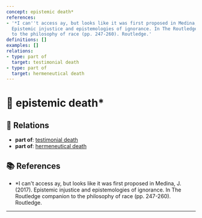 ```yaml
---
concept: epistemic death*
references:
- '*I can''t access ay, but looks like it was first proposed in Medina, J. (2017).
  Epistemic injustice and epistemologies of ignorance. In The Routledge companion
  to the philosophy of race (pp. 247-260). Routledge.'
definitions: []
examples: []
relations:
- type: part of
  target: testimonial death
- type: part of
  target: hermeneutical death
---
```


# 🧠 epistemic death*

## 🔗 Relations

- **part of**: [testimonial death](./testimonial-death.md)
- **part of**: [hermeneutical death](./hermeneutical-death.md)

## 📚 References

- *I can't access ay, but looks like it was first proposed in Medina, J. (2017). Epistemic injustice and epistemologies of ignorance. In The Routledge companion to the philosophy of race (pp. 247-260). Routledge.


---

<script src="https://giscus.app/client.js"
        data-repo="natesheehan/conceptcartography"
        data-repo-id="R_kgDOPB5QiQ"
        data-category="General"
        data-category-id="DIC_kwDOPB5Qic4CsAxd"
        data-mapping="pathname"
        data-strict="0"
        data-reactions-enabled="1"
        data-emit-metadata="0"
        data-input-position="bottom"
        data-theme="catppuccin_mocha"
        data-lang="en"
        crossorigin="anonymous"
        async>
</script>
